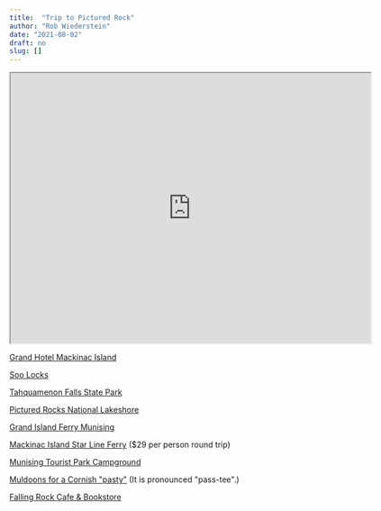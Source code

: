 ```yaml
---
title:  "Trip to Pictured Rock"
author: "Rob Wiederstein"
date: "2021-08-02"
draft: no
slug: []
---
```


<iframe src="https://www.google.com/maps/d/u/0/embed?mid=1b4lFZOBHLMAjQbYETB0RcniQNLitRD7T" width="640" height="480"></iframe>


[Grand Hotel Mackinac Island](https://www.grandhotel.com)

[Soo Locks](https://www.saultstemarie.com/attractions/soo-locks/)

[Tahquamenon Falls State Park](https://www2.dnr.state.mi.us/ParksandTrails/Details.aspx?id=428&type=SPRK)

[Pictured Rocks National Lakeshore](https://www.nps.gov/piro/index.htm)

[Grand Island Ferry Munising](https://www.michigan.org/property/grand-island-ferry)

[Mackinac Island Star Line Ferry](https://www.mackinacferry.com) ($29 per person round trip)

[Munising Tourist Park Campground](https://munisingtouristpark.com)

[Muldoons for a Cornish "pasty"](https://www.muldoonspasties.com) (It is pronounced "pass-tee".)

[Falling Rock Cafe & Bookstore](https://fallingrockcafe.com)

